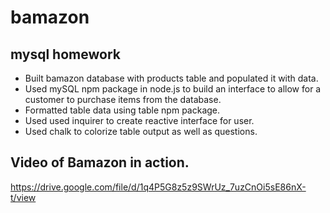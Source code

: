 # bamazon
## mysql homework
* Built bamazon database with products table and populated it with data.
* Used mySQL npm package in node.js to build an interface to allow for a customer to purchase items from the database.
* Formatted table data using table npm package.
* Used used inquirer to create reactive interface for user.
* Used chalk to colorize table output as well as questions.

## Video of Bamazon in action.
https://drive.google.com/file/d/1q4P5G8z5z9SWrUz_7uzCnOi5sE86nX-t/view



